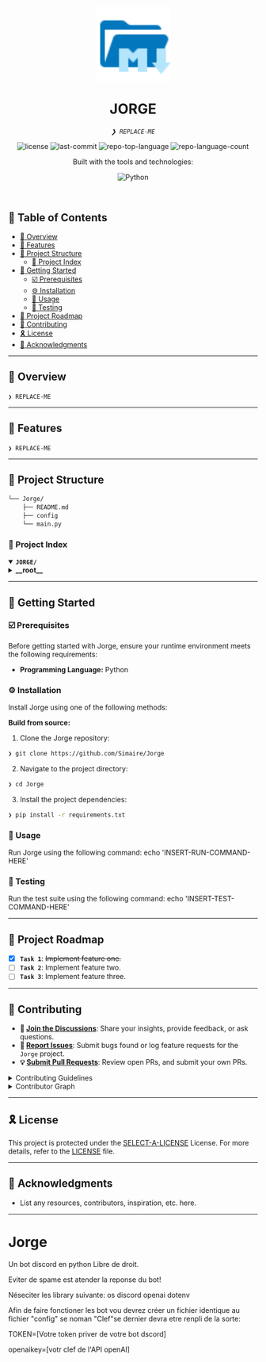 <p align="center">
    <img src="https://raw.githubusercontent.com/PKief/vscode-material-icon-theme/ec559a9f6bfd399b82bb44393651661b08aaf7ba/icons/folder-markdown-open.svg" align="center" width="30%">
</p>
<p align="center"><h1 align="center">JORGE</h1></p>
<p align="center">
	<em><code>❯ REPLACE-ME</code></em>
</p>
<p align="center">
	<img src="https://img.shields.io/github/license/Simaire/Jorge?style=flat&logo=opensourceinitiative&logoColor=white&color=0080ff" alt="license">
	<img src="https://img.shields.io/github/last-commit/Simaire/Jorge?style=flat&logo=git&logoColor=white&color=0080ff" alt="last-commit">
	<img src="https://img.shields.io/github/languages/top/Simaire/Jorge?style=flat&color=0080ff" alt="repo-top-language">
	<img src="https://img.shields.io/github/languages/count/Simaire/Jorge?style=flat&color=0080ff" alt="repo-language-count">
</p>
<p align="center">Built with the tools and technologies:</p>
<p align="center">
	<img src="https://img.shields.io/badge/Python-3776AB.svg?style=flat&logo=Python&logoColor=white" alt="Python">
</p>
<br>

## 🔗 Table of Contents

- [📍 Overview](#-overview)
- [👾 Features](#-features)
- [📁 Project Structure](#-project-structure)
  - [📂 Project Index](#-project-index)
- [🚀 Getting Started](#-getting-started)
  - [☑️ Prerequisites](#-prerequisites)
  - [⚙️ Installation](#-installation)
  - [🤖 Usage](#🤖-usage)
  - [🧪 Testing](#🧪-testing)
- [📌 Project Roadmap](#-project-roadmap)
- [🔰 Contributing](#-contributing)
- [🎗 License](#-license)
- [🙌 Acknowledgments](#-acknowledgments)

---

## 📍 Overview

<code>❯ REPLACE-ME</code>

---

## 👾 Features

<code>❯ REPLACE-ME</code>

---

## 📁 Project Structure

```sh
└── Jorge/
    ├── README.md
    ├── config
    └── main.py
```


### 📂 Project Index
<details open>
	<summary><b><code>JORGE/</code></b></summary>
	<details> <!-- __root__ Submodule -->
		<summary><b>__root__</b></summary>
		<blockquote>
			<table>
			<tr>
				<td><b><a href='https://github.com/Simaire/Jorge/blob/master/config'>config</a></b></td>
				<td><code>❯ REPLACE-ME</code></td>
			</tr>
			<tr>
				<td><b><a href='https://github.com/Simaire/Jorge/blob/master/main.py'>main.py</a></b></td>
				<td><code>❯ REPLACE-ME</code></td>
			</tr>
			</table>
		</blockquote>
	</details>
</details>

---
## 🚀 Getting Started

### ☑️ Prerequisites

Before getting started with Jorge, ensure your runtime environment meets the following requirements:

- **Programming Language:** Python


### ⚙️ Installation

Install Jorge using one of the following methods:

**Build from source:**

1. Clone the Jorge repository:
```sh
❯ git clone https://github.com/Simaire/Jorge
```

2. Navigate to the project directory:
```sh
❯ cd Jorge
```

3. Install the project dependencies:
```sh
❯ pip install -r requirements.txt
```



### 🤖 Usage
Run Jorge using the following command:
echo 'INSERT-RUN-COMMAND-HERE'

### 🧪 Testing
Run the test suite using the following command:
echo 'INSERT-TEST-COMMAND-HERE'

---
## 📌 Project Roadmap

- [X] **`Task 1`**: <strike>Implement feature one.</strike>
- [ ] **`Task 2`**: Implement feature two.
- [ ] **`Task 3`**: Implement feature three.

---

## 🔰 Contributing

- **💬 [Join the Discussions](https://github.com/Simaire/Jorge/discussions)**: Share your insights, provide feedback, or ask questions.
- **🐛 [Report Issues](https://github.com/Simaire/Jorge/issues)**: Submit bugs found or log feature requests for the `Jorge` project.
- **💡 [Submit Pull Requests](https://github.com/Simaire/Jorge/blob/main/CONTRIBUTING.md)**: Review open PRs, and submit your own PRs.

<details closed>
<summary>Contributing Guidelines</summary>

1. **Fork the Repository**: Start by forking the project repository to your github account.
2. **Clone Locally**: Clone the forked repository to your local machine using a git client.
   ```sh
   git clone https://github.com/Simaire/Jorge
   ```
3. **Create a New Branch**: Always work on a new branch, giving it a descriptive name.
   ```sh
   git checkout -b new-feature-x
   ```
4. **Make Your Changes**: Develop and test your changes locally.
5. **Commit Your Changes**: Commit with a clear message describing your updates.
   ```sh
   git commit -m 'Implemented new feature x.'
   ```
6. **Push to github**: Push the changes to your forked repository.
   ```sh
   git push origin new-feature-x
   ```
7. **Submit a Pull Request**: Create a PR against the original project repository. Clearly describe the changes and their motivations.
8. **Review**: Once your PR is reviewed and approved, it will be merged into the main branch. Congratulations on your contribution!
</details>

<details closed>
<summary>Contributor Graph</summary>
<br>
<p align="left">
   <a href="https://github.com{/Simaire/Jorge/}graphs/contributors">
      <img src="https://contrib.rocks/image?repo=Simaire/Jorge">
   </a>
</p>
</details>

---

## 🎗 License

This project is protected under the [SELECT-A-LICENSE](https://choosealicense.com/licenses) License. For more details, refer to the [LICENSE](https://choosealicense.com/licenses/) file.

---

## 🙌 Acknowledgments

- List any resources, contributors, inspiration, etc. here.

---

# Jorge
Un bot discord en python
Libre de droit.

Eviter de spame est atender la reponse du bot!

Néseciter les library suivante:
  os
  discord
  openai
  dotenv

Afin de faire fonctioner les bot vou devrez créer un fichier identique au fichier "config" se noman "Clef"se dernier devra etre renpli de la sorte:

TOKEN=[Votre token priver de votre bot dscord]

openaikey=[votr clef de l'API openAI]

